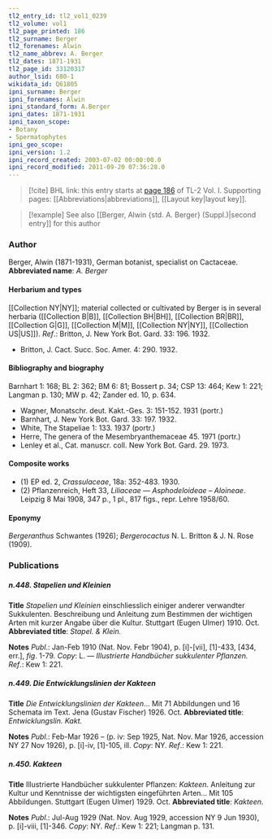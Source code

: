 ```yaml
---
tl2_entry_id: tl2_vol1_0239
tl2_volume: vol1
tl2_page_printed: 186
tl2_surname: Berger
tl2_forenames: Alwin
tl2_name_abbrev: A. Berger
tl2_dates: 1871-1931
tl2_page_id: 33120317
author_lsid: 680-1
wikidata_id: Q61805
ipni_surname: Berger
ipni_forenames: Alwin
ipni_standard_form: A.Berger
ipni_dates: 1871-1931
ipni_taxon_scope: 
- Botany
- Spermatophytes
ipni_geo_scope: 
ipni_version: 1.2
ipni_record_created: 2003-07-02 00:00:00.0
ipni_record_modified: 2011-09-20 07:36:28.0
---
```



> [!cite] BHL link: this entry starts at [page 186](https://www.biodiversitylibrary.org/page/33120317) of TL-2 Vol. I.
> Supporting pages: [[Abbreviations|abbreviations]], [[Layout key|layout key]].

> [!example] See also [[Berger, Alwin {std. A. Berger} (Suppl.)|second entry]] for this author

### Author

Berger, Alwin (1871-1931), German botanist, specialist on Cactaceae. 
**Abbreviated name**: *A. Berger*

#### Herbarium and types

[[Collection NY|NY]]; material collected or cultivated by Berger is in several herbaria ([[Collection B|B]], [[Collection BH|BH]], [[Collection BR|BR]], [[Collection G|G]], [[Collection M|M]], [[Collection NY|NY]], [[Collection US|US]]).
*Ref*.: Britton, J. New York Bot. Gard. 33: 196. 1932.
- Britton, J. Cact. Succ. Soc. Amer. 4: 290. 1932.

#### Bibliography and biography

Barnhart 1: 168; BL 2: 362; BM 6: 81; Bossert p. 34; CSP 13: 464; Kew 1: 221; Langman p. 130; MW p. 42; Zander ed. 10, p. 634.
- Wagner, Monatschr. deut. Kakt.-Ges. 3: 151-152. 1931 (portr.)
- Barnhart, J. New York Bot. Gard. 33: 197. 1932.
- White, The Stapeliae 1: 133. 1937 (portr.)
- Herre, The genera of the Mesembryanthemaceae 45. 1971 (portr.)
- Lenley et al., Cat. manuscr. coll. New York Bot. Gard. 29. 1973.

#### Composite works

- (1) EP ed. 2, *Crassulaceae*, 18a: 352-483. 1930. 
- (2) Pflanzenreich, Heft 33, *Liliaceae — Asphodeloideae – Aloineae*. Leipzig 8 Mai 1908, 347 p., 1 pl., 817 figs., repr. Lehre 1958/60.

#### Eponymy

*Bergeranthus* Schwantes (1926); *Bergerocactus* N. L. Britton & J. N. Rose (1909).

### Publications

##### n.448. Stapelien und Kleinien

**Title**
*Stapelien und Kleinien* einschliesslich einiger anderer verwandter Sukkulenten. Beschreibung und Anleitung zum Bestimmen der wichtigen Arten mit kurzer Angabe über die Kultur. Stuttgart (Eugen Ulmer) 1910. Oct.
**Abbreviated title**: *Stapel. & Klein.*

**Notes**
*Publ*.: Jan-Feb 1910 (Nat. Nov. Febr 1904), p. \[i\]-\[vii\], \[1\]-433, \[434, err.\], *fig*. 1-79.
*Copy*: L. — *Illustrierte Handbücher sukkulenter Pflanzen.
Ref*.: Kew 1: 221.

##### n.449. Die Entwicklungslinien der Kakteen

**Title**
*Die Entwicklungslinien der Kakteen*... Mit 71 Abbildungen und 16 Schemata im Text. Jena (Gustav Fischer) 1926. Oct.
**Abbreviated title**: *Entwicklungslin. Kakt.*

**Notes**
*Publ*.: Feb-Mar 1926 – (p. iv: Sep 1925, Nat. Nov. Mar 1926, accession NY 27 Nov 1926), p. \[i\]-iv, \[1\]-105, ill. *Copy*: NY.
*Ref*.: Kew 1: 221.

##### n.450. Kakteen

**Title**
Illustrierte Handbücher sukkulenter Pflanzen: *Kakteen*. Anleitung zur Kultur und Kenntnisse der wichtigsten eingeführten Arten... Mit 105 Abbildungen. Stuttgart (Eugen Ulmer) 1929. Oct.
**Abbreviated title**: *Kakteen*.

**Notes**
*Publ*.: Jul-Aug 1929 (Nat. Nov. Aug 1929, accession NY 9 Jun 1930), p. \[i\]-viii, \[1\]-346.
*Copy*: NY.
*Ref*.: Kew 1: 221; Langman p. 131.

